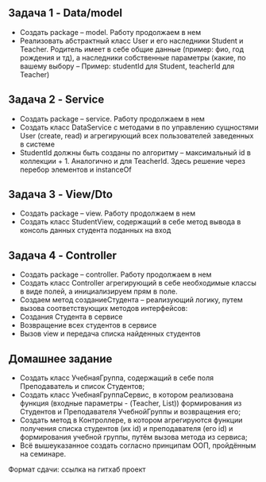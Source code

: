 ## Задача 1 - Data/model
* Создать package – model. Работу продолжаем в нем
* Реализовать абстрактный класс User и его наследники Student и Teacher.
Родитель имеет в себе общие данные (пример: фио, год рождения и тд), а
наследники собственные параметры (какие, по вашему выбору – Пример:
studentId для Student, teacherId для Teacher)
## Задача 2 - Service
* Создать package – service. Работу продолжаем в нем
* Создать класс DataService с методами в по управлению сущностями User
(create, read) и агрегирующий всех пользователей заведенных в системе
* StudentId должны быть созданы по алгоритму – максимальный id в
коллекции + 1. Аналогично и для TeacherId. Здесь решение через перебор
элементов и instanceOf
## Задача 3 - View/Dto
* Создать package – view. Работу продолжаем в нем
* Создать класс StudentView, содержащий в себе метод вывода в консоль
данных студента поданных на вход  
## Задача 4 - Controller
* Создать package – controller. Работу продолжаем в нем
* Создать класс Controller агрегирующий в себе необходимые классы в виде
полей, а инициализируем прям в поле.
* Создаем метод созданиеСтудента – реализующий логику, путем вызова
соответствующих методов интерфейсов:
* Создания Студента в сервисе
* Возвращение всех студентов в сервисе
* Вызов view и передача списка найденных студентов  
## Домашнее задание
* Создать класс УчебнаяГруппа, содержащий в себе поля Преподаватель и список Студентов;
* Создать класс УчебнаяГруппаСервис, в котором реализована функция (входные параметры - (Teacher, List<Strudent>)) формирования из Студентов и Преподавателя УчебнойГруппы и возвращения его;
* Создать метод в Контроллере, в котором агрегируются функции получения списка студентов (их id) и преподавателя (его id) и формирования учебной группы, путём вызова метода из сервиса;
* Всё вышеуказанное создать согласно принципам ООП, пройдённым на семинаре.

Формат сдачи: ссылка на гитхаб проект